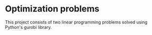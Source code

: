 # Optimization problems
This project consists of two linear programming problems solved using Python's gurobi library.
